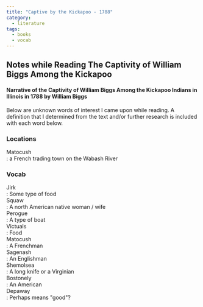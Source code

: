```yaml
---
title: "Captive by the Kickapoo - 1788"
category:
  - literature
tags:
  - books
  - vocab
---
```


## Notes while Reading The Captivity of William Biggs Among the Kickapoo
#### Narrative of the Captivity of William Biggs Among the Kickapoo Indians in Illinois in 1788 by William Biggs

Below are unknown words of interest I came upon while reading. A definition that I determined from the text and/or further research is included with each word below. 

### Locations
  Matocush  
    : a French trading town on the Wabash River  

### Vocab
  Jirk  
    : Some type of food  
  Squaw  
    : A north American native woman / wife  
  Perogue  
    : A type of boat  
  Victuals  
    : Food  
  Matocush  
    : A Frenchman  
  Sagenash  
    : An Englishman  
  Shemolsea  
    : A long knife or a Virginian  
  Bostonely  
    : An American  
  Depaway  
    : Perhaps means "good"?  

